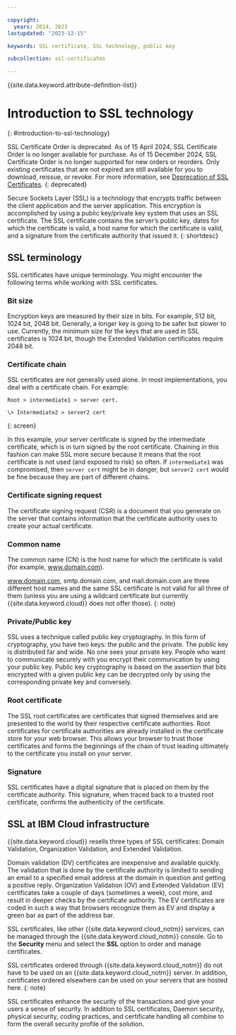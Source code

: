 ```yaml
---

copyright:
  years: 2014, 2023
lastupdated: "2023-12-15"

keywords: SSL certificate, SSL technology, public key

subcollection: ssl-certificates

---
```


{{site.data.keyword.attribute-definition-list}}

# Introduction to SSL technology
{: #introduction-to-ssl-technology}

SSL Certificate Order is deprecated. As of 15 April 2024, SSL Certificate Order is no longer available for purchase. As of 15 December 2024,  SSL Certificate Order is no longer supported for new orders or reorders. Only existing certificates that are not expired are still available for you to download, reissue, or revoke. For more information, see [Deprecation of SSL Certificates](/docs/ssl-certificates?topic=ssl-certificates-deprecation-ssl-certificates).
{: deprecated}

Secure Sockets Layer (SSL) is a technology that encrypts traffic between the client application and the server application. This encryption is accomplished by using a public key/private key system that uses an SSL certificate. The SSL certificate contains the server’s public key, dates for which the certificate is valid, a host name for which the certificate is valid, and a signature from the certificate authority that issued it.
{: shortdesc}

## SSL terminology

SSL certificates have unique terminology. You might encounter the following terms while working with SSL certificates.

### Bit size
Encryption keys are measured by their size in bits. For example, 512 bit, 1024 bit, 2048 bit. Generally, a longer key is going to be safer but slower to use. Currently, the minimum size for the keys that are used in SSL certificates is 1024 bit, though the Extended Validation certificates require 2048 bit.

### Certificate chain
SSL certificates are not generally used alone. In most implementations, you deal with a certificate chain. For example:

```
Root > intermediate1 > server cert.

\> Intermediate2 > server2 cert
```
{: screen}

In this example, your server certificate is signed by the intermediate certificate, which is in turn signed by the root certificate. Chaining in this fashion can make SSL more secure because it means that the root certificate is not used (and exposed to risk) so often. If `intermediate1` was compromised, then `server cert` might be in danger, but `server2 cert` would be fine because they are part of different chains.

### Certificate signing request
The certificate signing request (CSR) is a document that you generate on the server that contains information that the certificate authority uses to create your actual certificate.

### Common name
The common name (CN) is the host name for which the certificate is valid (for example, www.domain.com).  

www.domain.com, smtp.domain.com, and mail.domain.com are three different host names and the same SSL certificate is not valid for all three of them (unless you are using a wildcard certificate but currently {{site.data.keyword.cloud}} does not offer those).
{: note}

### Private/Public key
SSL uses a technique called public key cryptography. In this form of cryptography, you have two keys: the public and the private. The public key is distributed far and wide. No one sees your private key. People who want to communicate securely with you encrypt their communication by using your public key. Public key cryptography is based on the assertion that bits encrypted with a given public key can be decrypted only by using the corresponding private key and conversely.

### Root certificate
The SSL root certificates are certificates that signed themselves and are presented to the world by their respective certificate authorities. Root certificates for certificate authorities are already installed in the certificate store for your web browser. This allows your browser to trust those certificates and forms the beginnings of the chain of trust leading ultimately to the certificate you install on your server.

### Signature
SSL certificates have a digital signature that is placed on them by the certificate authority. This signature, when traced back to a trusted root certificate, confirms the authenticity of the certificate.

## SSL at IBM Cloud infrastructure

{{site.data.keyword.cloud}} resells three types of SSL certificates: Domain Validation, Organization Validation, and Extended Validation.

Domain validation (DV) certificates are inexpensive and available quickly. The validation that is done by the certificate authority is limited to sending an email to a specified email address at the domain in question and getting a positive reply. Organization Validation (OV) and Extended Validation (EV) certificates take a couple of days (sometimes a week), cost more, and result in deeper checks by the certificate authority. The EV certificates are coded in such a way that browsers recognize them as EV and display a green bar as part of the address bar.

SSL certificates, like other {{site.data.keyword.cloud_notm}} services, can be managed through the {{site.data.keyword.cloud_notm}} console. Go to the **Security** menu and select the **SSL** option to order and manage certificates.  

SSL certificates ordered through {{site.data.keyword.cloud_notm}} do not have to be used on an {{site.data.keyword.cloud_notm}} server. In addition, certificates ordered elsewhere can be used on your servers that are hosted here.
{: note}

SSL certificates enhance the security of the transactions and give your users a sense of security. In addition to SSL certificates, Daemon security, physical security, coding practices, and certificate handling all combine to form the overall security profile of the solution.

